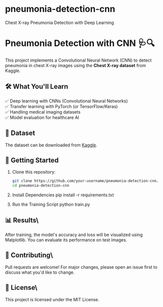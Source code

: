 # pneumonia-detection-cnn
Chest X-ray Pneumonia Detection with Deep Learning

# Pneumonia Detection with CNN 🩺🔍  

This project implements a Convolutional Neural Network (CNN) to detect pneumonia in chest X-ray images using the **Chest X-ray dataset** from Kaggle.  

## 🛠️ What You'll Learn  
✅ Deep learning with CNNs (Convolutional Neural Networks)  
✅ Transfer learning with PyTorch (or TensorFlow/Keras)  
✅ Handling medical imaging datasets  
✅ Model evaluation for healthcare AI  

## 📂 Dataset  
The dataset can be downloaded from [Kaggle](https://www.kaggle.com/datasets/paultimothymooney/chest-xray-pneumonia).  

## 🚀 Getting Started  
1. Clone this repository:  
   ```bash
   git clone https://github.com/your-username/pneumonia-detection-cnn.git
   cd pneumonia-detection-cnn
2. Install Dependencies
pip install -r requirements.txt

3. Run the Training Script
python train.py


## 📊 Results\
After training, the model's accuracy and loss will be visualized using Matplotlib. You can evaluate its performance on test images.

## 🤝 Contributing\
Pull requests are welcome! For major changes, please open an issue first to discuss what you'd like to change.

## 📜 License\
This project is licensed under the MIT License.
